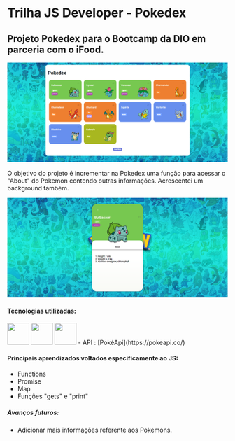 # Trilha JS Developer - Pokedex

## Projeto Pokedex para o Bootcamp da DIO em parceria com o iFood.

![](/assets/img/exibition.png)

O objetivo do projeto é incrementar na Pokedex uma função
para acessar o "About" do Pokemon contendo outras informações.
Acrescentei um background também.

![](/assets/img/exibition2.png)

#### Tecnologias utilizadas:
<img src="https://raw.githubusercontent.com/FortAwesome/Font-Awesome/6.x/svgs/brands/html5.svg" width="50" height="50">
<img src="https://raw.githubusercontent.com/FortAwesome/Font-Awesome/6.x/svgs/brands/css3-alt.svg" width="50" height="50">
<img src="https://raw.githubusercontent.com/FortAwesome/Font-Awesome/6.x/svgs/brands/js.svg" width="50" height="50">
- API : [PokéApi](https://pokeapi.co/)

#### Principais aprendizados voltados especificamente ao JS:
- Functions
- Promise
- Map
- Funções "gets" e "print"

##### Avanços futuros:
- Adicionar mais informações referente aos Pokemons.
